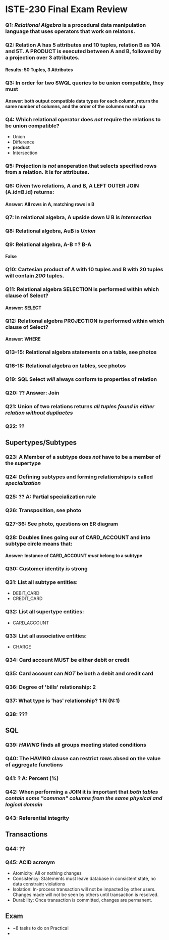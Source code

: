 # ISTE-230 Final Exam Review

### Q1: *Relational Algebra* is a procedural data manipulation language that uses operators that work on relatons. 

### Q2: Relation A has 5 attributes and 10 tuples, relation B as 10A and 5T. A PRODUCT is executed between A and B, followed by a projection over 3 attributes. 

#### Results: 50 Tuples, 3 Attributes

### Q3: In order for two SWQL queries to be union compatible, they must 

#### Answer: both output compatible data types for each column, return the same number of columns, and the order of the columns match up

### Q4: Which relational operator does *not* require the relations to be union compatible? 

- Union
- Difference
- **product**
- Intersection

### Q5: Projection is *not* anoperation that selects specified rows from a relation. It is for attributes. 

### Q6: Given two relations, A and B, A LEFT OUTER JOIN (A.id=B.id) returns:

#### Answer: All rows in A, matching rows in B

### Q7: In relational algebra, A upside down U B is *Intersection*

### Q8: Relational algebra, AuB is *Union*

### Q9: Relational algebra, A-B =? B-A

#### False

### Q10: Cartesian product of A with 10 tuples and B with 20 tuples will contain *200* tuples. 

### Q11: Relational algebra SELECTION is performed within which clause of Select?

#### Answer: SELECT

### Q12: Relational algebra PROJECTION is performed within which clause of Select?

#### Answer: WHERE

### Q13-15: Relational algebra statements on a table, see photos

### Q16-18: Relational algebra on tables, see photos

### Q19: SQL Select *will* always conform to properties of relation

### Q20: ?? Answer: Join

### Q21: Union of two relations returns *all tuples found in either relation without dupliactes*

### Q22: ??

## Supertypes/Subtypes

### Q23: A Member of a subtype does *not* have to be a member of the supertype

### Q24: Defining subtypes and forming relationships is called *specialization*

### Q25: ?? A: Partial specialization rule

### Q26: Transposition, see photo

### Q27-36: See photo, questions on ER diagram

### Q28: Doubles lines going our of CARD_ACCOUNT and into subtype circle means that: 

#### Answer: Instance of CARD_ACCOUNT *must* belong to a subtype

### Q30: Customer identity *is* strong

### Q31: List all subtype entities:

- DEBIT_CARD
- CREDIT_CARD

### Q32: List all supertype entities:

- CARD_ACCOUNT

### Q33: List all associative entities: 

- CHARGE

### Q34: Card account MUST be either debit or credit

### Q35: Card account can *NOT* be both a debit and credit card

### Q36: Degree of 'bills' relationship: 2

### Q37: What type is 'has' relationship? 1:N (N:1)

### Q38: ???

## SQL

### Q39: *HAVING* finds all groups meeting stated conditions

### Q40: The HAVING clause can restrict rows absed on the value of aggregate functions

### Q41: ? A: Percent (%)

### Q42: When performing a JOIN it is important that *both tables contain some "common" columns from the same physical and logical domain*


### Q43: Referential integrity

## Transactions

### Q44: ??

### Q45: ACID acronym

- Atomicity: All or nothing changes
- Consistency: Statements must leave database in consistent state, no data constraint violations
- Isolation: In-process transaction will not be impacted by other users. Changes made will not be seen by others until transaction is resolved. 
- Durability: Once transaction is committed, changes are permanent. 

## Exam

- ~8 tasks to do on Practical
- 